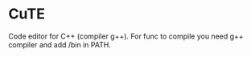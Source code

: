 # CuTE
Code editor for C++ (compiler g++). For func to compile you need g++ compiler and add /bin in PATH.
